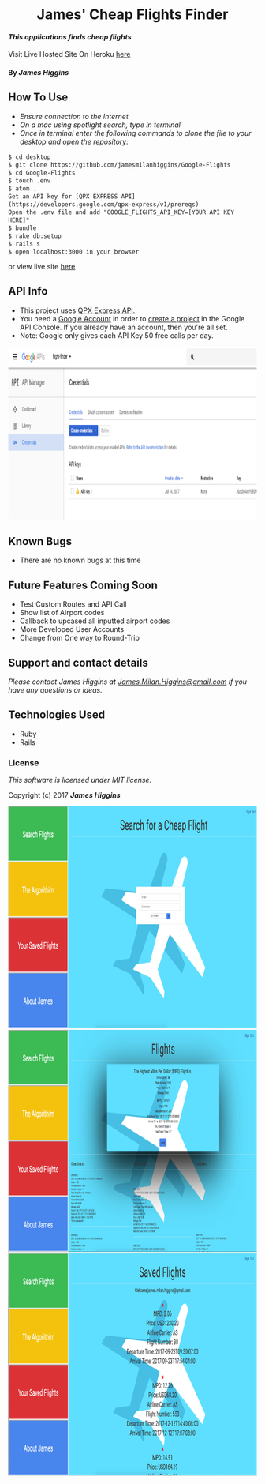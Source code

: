 <h1 align="center">
James' Cheap Flights Finder
</h1>

#### _This applications finds cheap flights_

Visit Live Hosted Site On Heroku <a href="https://james-cheap-flights.herokuapp.com/" target="blank">here</a>

#### By _**James Higgins**_

## How To Use


* _Ensure connection to the Internet_
* _On a mac using spotlight search, type in terminal_
* _Once in terminal enter the following commands to clone the file to your desktop and open the repository:_
```
$ cd desktop
$ git clone https://github.com/jamesmilanhiggins/Google-Flights
$ cd Google-Flights
$ touch .env
$ atom .
Get an API key for [QPX EXPRESS API](https://developers.google.com/qpx-express/v1/prereqs)
Open the .env file and add "GOOGLE_FLIGHTS_API_KEY=[YOUR API KEY HERE]"
$ bundle
$ rake db:setup
$ rails s
$ open localhost:3000 in your browser

```
 or view live site <a href="https://james-cheap-flights.herokuapp.com/" target="_blank">here</a>

## API Info

 * This project uses [QPX Express API](https://developers.google.com/qpx-express/).
 * You need a [Google Account](https://accounts.google.com/SignUp?continue=https%3A%2F%2Faccounts.google.com%2FManageAccount) in order to [create a project](https://developers.google.com/qpx-express/v1/prereqs#project) in the Google API Console. If you already have an account, then you're all set.
 * Note: Google only gives each API Key 50 free calls per day.

 <img src="app/assets/images/api-instructions.png" height="350" />

## Known Bugs

 * There are no known bugs at this time

## Future Features Coming Soon

 * Test Custom Routes and API Call
 * Show list of Airport codes
 * Callback to upcased all inputted airport codes
 * More Developed User Accounts
 * Change from One way to Round-Trip



## Support and contact details

 _Please contact James Higgins at James.Milan.Higgins@gmail.com if you have any questions or ideas._

## Technologies Used

 * Ruby
 * Rails

### License

 *This software is licensed under MIT license.*

Copyright (c) 2017 **_James Higgins_**

 <img src="app/assets/images/search.png" height="450" />
 <img src="app/assets/images/flights.png" height="450" />
 <img src="app/assets/images/saved.png" height="450" />

